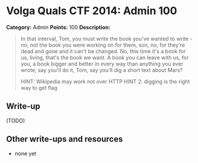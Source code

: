 # Volga Quals CTF 2014: Admin 100

**Category:** Admin
**Points:** 100
**Description:**

> In that interval, Tom, you must write the book you've wanted to write - no, not the book you were working on for them, son, no, for they're dead and gone and it can't be changed. No, this time it's a book for us, living, that's the book we want. A book you can leave with us, for you, a book bigger and better in every way than anything you ever wrote; say you'll do it, Tom, say you'll dig a short text about Mars?
>
> HINT: Wikipedia may work not over HTTP
> HINT 2: digging is the right way to get flag

## Write-up

(TODO)

## Other write-ups and resources

* none yet
